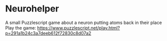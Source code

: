 # Neurohelper
A small Puzzlescript game about a neuron putting atoms back in their place
Play the game: https://www.puzzlescript.net/play.html?p=291a1b24c3a7deeb612f72830c8d07a2
